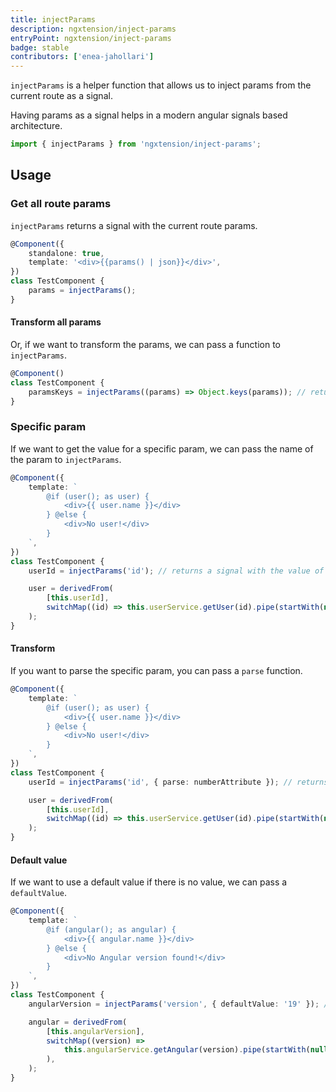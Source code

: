 ```yaml
---
title: injectParams
description: ngxtension/inject-params
entryPoint: ngxtension/inject-params
badge: stable
contributors: ['enea-jahollari']
---
```


`injectParams` is a helper function that allows us to inject params from the current route as a signal.

Having params as a signal helps in a modern angular signals based architecture.

```ts
import { injectParams } from 'ngxtension/inject-params';
```

## Usage

### Get all route params

`injectParams` returns a signal with the current route params.

```ts
@Component({
	standalone: true,
	template: '<div>{{params() | json}}</div>',
})
class TestComponent {
	params = injectParams();
}
```

#### Transform all params

Or, if we want to transform the params, we can pass a function to `injectParams`.

```ts
@Component()
class TestComponent {
	paramsKeys = injectParams((params) => Object.keys(params)); // returns a signal with the keys of the params
}
```

### Specific param

If we want to get the value for a specific param, we can pass the name of the param to `injectParams`.

```ts
@Component({
	template: `
		@if (user(); as user) {
			<div>{{ user.name }}</div>
		} @else {
			<div>No user!</div>
		}
	`,
})
class TestComponent {
	userId = injectParams('id'); // returns a signal with the value of the id param

	user = derivedFrom(
		[this.userId],
		switchMap((id) => this.userService.getUser(id).pipe(startWith(null))),
	);
}
```

#### Transform

If you want to parse the specific param, you can pass a `parse` function.

```ts
@Component({
	template: `
		@if (user(); as user) {
			<div>{{ user.name }}</div>
		} @else {
			<div>No user!</div>
		}
	`,
})
class TestComponent {
	userId = injectParams('id', { parse: numberAttribute }); // returns a signal with the value of the id param parsed to a number

	user = derivedFrom(
		[this.userId],
		switchMap((id) => this.userService.getUser(id).pipe(startWith(null))),
	);
}
```

#### Default value

If we want to use a default value if there is no value, we can pass a `defaultValue`.

```ts
@Component({
	template: `
		@if (angular(); as angular) {
			<div>{{ angular.name }}</div>
		} @else {
			<div>No Angular version found!</div>
		}
	`,
})
class TestComponent {
	angularVersion = injectParams('version', { defaultValue: '19' }); // returns a signal with the value of the id param parsed to a number

	angular = derivedFrom(
		[this.angularVersion],
		switchMap((version) =>
			this.angularService.getAngular(version).pipe(startWith(null)),
		),
	);
}
```
